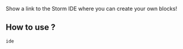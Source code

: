 Show a link to the Storm IDE where you can create your own blocks!

## How to use ?
```bash
ide
```
